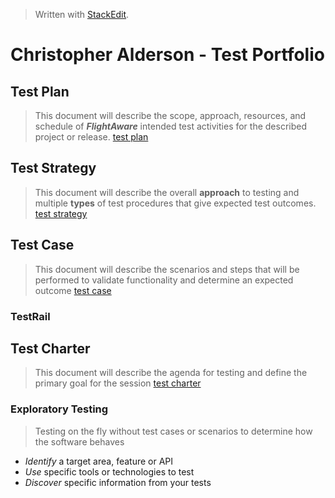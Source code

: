 
> Written with [StackEdit](https://stackedit.io/).

# Christopher Alderson - Test Portfolio
## Test Plan
> This document will describe the scope, approach, resources, and schedule of _**FlightAware**_ intended test activities for the described project or release.
> [test plan](https://github.com/chaswiso/portfolio/blob/main/Test%20Plan.md)

## Test Strategy
> This document will describe the overall **approach** to testing and multiple **types** of test procedures that give expected test outcomes.
> [test strategy](https://github.com/chaswiso/portfolio/blob/main/Test%20Strategy.md)

## Test Case
> This document will describe the scenarios and steps that will be performed to validate functionality and determine an expected outcome
> [test case](https://github.com/chaswiso/portfolio/blob/main/Test%20Case.md)
### TestRail

## Test Charter
> This document will describe the agenda for testing and define the primary goal for the session
> [test charter](https://github.com/chaswiso/portfolio/blob/main/Test%20Charter.md)
### Exploratory Testing
> Testing on the fly without test cases or scenarios to determine how the software behaves
- *Identify* a target area, feature or API
- *Use* specific tools or technologies to test
- *Discover* specific information from your tests


<!--stackedit_data:
eyJoaXN0b3J5IjpbMTAyNzYwNjMxMCwyMDYxMjA4Mjc2LC0yMz
A1Mzg0NzMsLTY4MTE3MzcyMSwtMTA0OTAxNDA1NiwtOTY2Nzcw
NDgzLC0xNzcxNzE5MTczLC0xMDQ5MDE0MDU2LDE2Mjc4MDc2Mz
csLTE4NDcyNTkwNDgsNDIyMDE3OTA0LC0xNzI2MjIzMDQxLDEz
MTI2NjczODcsLTI3ODY1NDc1OF19
-->